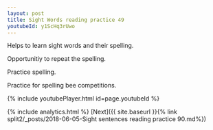 ```yaml
---
layout: post
title: Sight Words reading practice 49
youtubeId: y1ScHq3rUwo
---
```

 
 
Helps to learn sight words and their spelling.

Opportunitiy to repeat the spelling. 

Practice spelling. 
 
Practice for spelling bee competitions. 
 
{% include youtubePlayer.html id=page.youtubeId %}
 
 
{% include analytics.html %} 
[Next]({{ site.baseurl }}{% link  split2/_posts/2018-06-05-Sight sentences reading practice 90.md%})
 
